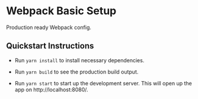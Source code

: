 # Webpack Basic Setup

Production ready Webpack config.

## Quickstart Instructions

* Run `yarn install` to install necessary dependencies.

* Run `yarn build` to see the production build output.

* Run `yarn start` to start up the development server. This will open up the app on http://localhost:8080/.